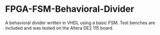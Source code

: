 # FPGA-FSM-Behavioral-Divider

A behavioral divider written in VHDL using a basic FSM. Test benches are included and was tested on the Altera DE2 115 board.
